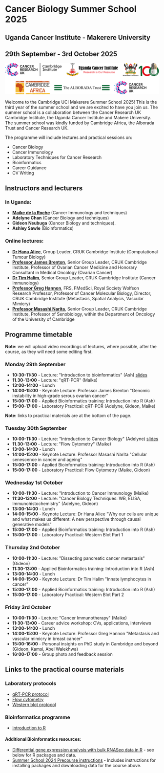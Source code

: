 # Cancer Biology Summer School 2025
## Uganda Cancer Institute - Makerere University
## 29th September - 3rd October 2025    

![](./images/Logos2024.png)

Welcome to the Cambridge UCI Makerere Summer School 2025! This is the third year
of the summer school and we are excited to have you join us. The summer school
is a collaboration between the Cancer Research UK Cambridge Institute, the
Uganda Cancer Institute and Makere University. The summer school was kindly
funded by Cambridge Africa, the Alborada Trust and Cancer Research UK.

The programme will include lectures and practical sessions on:

* Cancer Biology    
* Cancer Immunology    
* Laboratory Techniques for Cancer Research   
* Bioinformatics    
* Career Guidance    
* CV Writing   

## Instructors and lecturers

### In Uganda:
  
* **[Maike de la Roche](https://www.cruk.cam.ac.uk/research-groups/de-la-roche-group)** (Cancer Immunology and techniques)    
* **Adelyne Chan** (Cancer Biology and techniques)    
* **Gideon Nsubuga** (Cancer Biology and techniques).  
* **Ashley Sawle** (Bioinformatics) 

### Online lectures:

* **[Dr Hana Aliee](https://www.cruk.cam.ac.uk/research-groups/aliee-group)**, Group Leader, CRUK Cambridge Institute (Computational Tumour Biology)   
* **[Professor James Brenton](https://www.cruk.cam.ac.uk/research-groups/brenton-group)**, Senior Group Leader, CRUK Cambridge Institute, Professor of Ovarian Cancer Medicine and Honorary Consultant in Medical Oncology (Ovarian Cancer)     
* **[Dr Tim Halim](https://www.cruk.cam.ac.uk/research-groups/halim-group)**, Senior Group Leader, CRUK Cambridge Institute (Cancer Immunology)   
* **[Professor Greg Hannon](https://www.cruk.cam.ac.uk/research-groups/hannon-group)**, FRS, FMedSci, Royal Society Wolfson Research Professor, Professor of Cancer Molecular Biology, Director, CRUK Cambridge Institute (Metastasis, Spatial Analysis, Vascular Mimicry)   
* **[Professor Masashi Narita](https://www.cruk.cam.ac.uk/research-groups/narita-group)**, Senior Group Leader, CRUK Cambridge Institute, Professor of Senobiology, within the Department of Oncology of the University of Cambridge       

## Programme timetable

**Note:** we will upload video recordings of lectures, where possible, after the
course, as they will need some editing first.

### Monday 29th September

* **10:30-11:30** - Lecture: "Introduction to bioinformatics" (Ash) [slides](lecture_slides/BioinformaticsLecture.pdf)   
* **11.30-13:00** - Lecture: "qRT-PCR" (Maike)    
* **13:00-14:00** - Lunch
* **14:00-15:00** - Keynote Lecture: Professor James Brenton "Genomic instability in high-grade serous ovarian cancer"
* **15:00-17:00** - Applied Bioinformatics training: Introduction into R (Ash)    
* **15:00-17:00** - Laboratory Practical: qRT-PCR (Adelyne, Gideon, Maike)

**Note:** links to practical materials are at the bottom of the page.   

### Tuesday 30th September

* **10:00-11:30** - Lecture: "Introduction to Cancer Biology" (Adelyne) [slides](lecture_slides/IntroductionToCancerBiology.pdf)  
* **11.30-13:00** - Lecture: "Flow Cytometry" (Maike)    
* **13:00-14:00** - Lunch 
* **14:00-15:00** - Keynote Lecture: Professor Masashi Narita "Cellular senescence in cancer and ageing"   
* **15:00-17:00** - Applied Bioinformatics training: Introduction into R (Ash)   
* **15:00-17:00** - Laboratory Practical: Flow Cytometry (Maike, Gideon) 

### Wednesday 1st October

* **10:00-11:30** - Lecture: "Introduction to Cancer Immunology (Maike)   
* **11:30-13:00** - Lecture: "Cancer Biology Techniques: WB, ELISA, Immunohistochemistry" (Adelyne, Gideon)   
* **13:00-14:00** - Lunch  
* **14:00-15:00** - Keynote Lecture: Dr Hana Aliee "Why our cells are unique and what makes us different: A new perspective through causal generative models"   
* **15:00-17:00** - Applied Bioinformatics training: Introduction into R (Ash)   
* **15:00-17:00** - Laboratory Practical: Western Blot Part 1  

### Thursday 2nd October

* **10:00-11:30** -  Lecture: "Dissecting pancreatic cancer metastasis" (Gideon)    
* **11:30-13:00** -  Applied Bioinformatics training: Introduction into R (Ash)   
* **13:00-14:00** -  Lunch  
* **14:00-15:00** -  Keynote Lecture: Dr Tim Halim "Innate lymphocytes in cancer"  
* **15:00-17:00** -  Applied Bioinformatics training: Introduction into R (Ash)   
* **15:00-17:00** -  Laboratory Practical: Western Blot Part 2  

### Friday 3rd October

* **10:00-11:30** - Lecture: "Cancer Immunotherapy" (Maike)    
* **11:30-13:00** - Career advice workshop: CVs, applications, interviews   
* **13:00-14:00** - Lunch  
* **14:00-15:00** - Keynote Lecture: Professor Greg Hannon "Metastasis and vascular mimicry in breast cancer"  
* **15:00-16:00** - Personal insights on PhD study in Cambridge and beyond (Gideon, Kamsi, Abel Walekhwa)  
* **16:00-17:00** - Group photo and feedback session  


## Links to the practical course materials

### Laboratory protocols

* [qRT-PCR protocol]()
* [Flow cytometry]()
* [Western blot protocol]()

### Bioinformatics programme

* [Introduction to R](https://bioinformatics-core-shared-training.github.io/Summer_School_2025_R_Intro/)

#### Additional Bioinformatics resources:

* [Differential gene expression analysis with bulk RNASeq data in R](https://bioinformatics-core-shared-training.github.io/Reverse_Summer_School_2024_RNAseq) - see below for R packages and data.
* [Summer School 2024 Precourse instructions](https://bioinformatics-core-shared-training.github.io/Reverse_Summer_School_2024_PreCourse/) - Includes instructions for installing packages and downloading data for the course above.